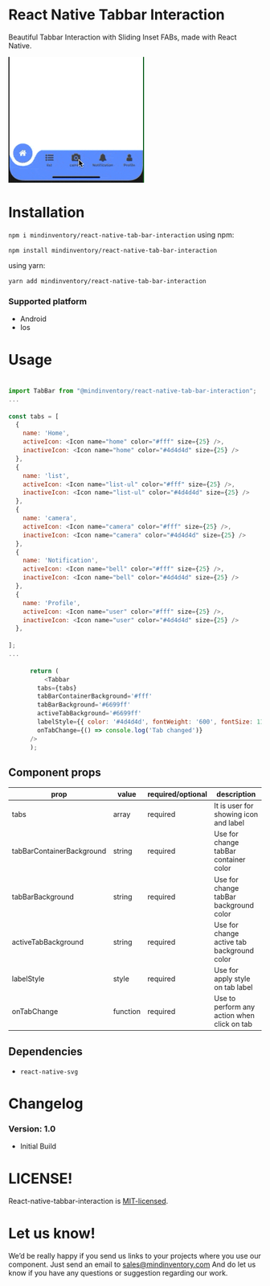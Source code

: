 # React Native Tabbar Interaction

Beautiful Tabbar Interaction with Sliding Inset FABs,
made with React Native.


![tabBar](doc/tabBar.gif)

# Installation

`npm i mindinventory/react-native-tab-bar-interaction`
using npm:

```
npm install mindinventory/react-native-tab-bar-interaction
```

using yarn:

```
yarn add mindinventory/react-native-tab-bar-interaction
```

### Supported platform

- Android
- Ios

# Usage

```js

import TabBar from "@mindinventory/react-native-tab-bar-interaction";
...

const tabs = [
  {
    name: 'Home',
    activeIcon: <Icon name="home" color="#fff" size={25} />,
    inactiveIcon: <Icon name="home" color="#4d4d4d" size={25} />
  },
  {
    name: 'list',
    activeIcon: <Icon name="list-ul" color="#fff" size={25} />,
    inactiveIcon: <Icon name="list-ul" color="#4d4d4d" size={25} />
  },
  {
    name: 'camera',
    activeIcon: <Icon name="camera" color="#fff" size={25} />,
    inactiveIcon: <Icon name="camera" color="#4d4d4d" size={25} />
  },
  {
    name: 'Notification',
    activeIcon: <Icon name="bell" color="#fff" size={25} />,
    inactiveIcon: <Icon name="bell" color="#4d4d4d" size={25} />
  },
  {
    name: 'Profile',
    activeIcon: <Icon name="user" color="#fff" size={25} />,
    inactiveIcon: <Icon name="user" color="#4d4d4d" size={25} />
  },

];
...

      return (
          <Tabbar
        tabs={tabs}
        tabBarContainerBackground='#fff'
        tabBarBackground='#6699ff'
        activeTabBackground='#6699ff'
        labelStyle={{ color: '#4d4d4d', fontWeight: '600', fontSize: 11 }}
        onTabChange={() => console.log('Tab changed')}
      />
      );

```

## Component props

| prop                      | value    | required/optional | description                                 |
| -----------------------   | ---------| ----------------- | --------------------------------------------|
| tabs                      | array    | required          | It is user for showing icon and label       |
| tabBarContainerBackground | string   | required          | Use for change tabBar container color       |
| tabBarBackground          | string   | required          | Use for change tabBar background color      |
| activeTabBackground       | string   | required          | Use for change active tab background color  |
| labelStyle                | style    | required          | Use for apply style on tab label            |
| onTabChange               | function | required          | Use to perform any action when click on tab |

## Dependencies

- `react-native-svg`

# Changelog

### Version: 1.0

- Initial Build

# LICENSE!

React-native-tabbar-interaction is [MIT-licensed](https://github.com/Mindinventory/react-native-tabbar-interaction/blob/master/LICENSE).

# Let us know!

We’d be really happy if you send us links to your projects where you use our component. Just send an email to sales@mindinventory.com And do let us know if you have any questions or suggestion regarding our work.
